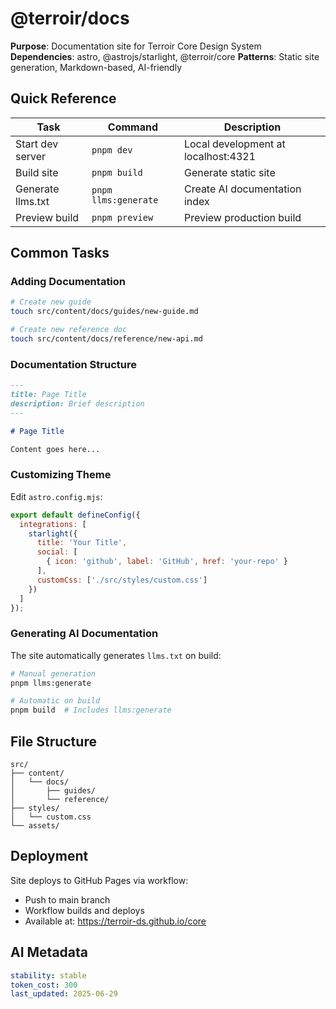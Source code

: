 # @terroir/docs

**Purpose**: Documentation site for Terroir Core Design System
**Dependencies**: astro, @astrojs/starlight, @terroir/core
**Patterns**: Static site generation, Markdown-based, AI-friendly

## Quick Reference

| Task | Command | Description |
|------|---------|-------------|
| Start dev server | `pnpm dev` | Local development at localhost:4321 |
| Build site | `pnpm build` | Generate static site |
| Generate llms.txt | `pnpm llms:generate` | Create AI documentation index |
| Preview build | `pnpm preview` | Preview production build |

## Common Tasks

### Adding Documentation

```bash
# Create new guide
touch src/content/docs/guides/new-guide.md

# Create new reference doc
touch src/content/docs/reference/new-api.md
```

### Documentation Structure

```markdown
---
title: Page Title
description: Brief description
---

# Page Title

Content goes here...
```

### Customizing Theme

Edit `astro.config.mjs`:

```javascript
export default defineConfig({
  integrations: [
    starlight({
      title: 'Your Title',
      social: [
        { icon: 'github', label: 'GitHub', href: 'your-repo' }
      ],
      customCss: ['./src/styles/custom.css']
    })
  ]
});
```

### Generating AI Documentation

The site automatically generates `llms.txt` on build:

```bash
# Manual generation
pnpm llms:generate

# Automatic on build
pnpm build  # Includes llms:generate
```

## File Structure

```
src/
├── content/
│   └── docs/
│       ├── guides/
│       └── reference/
├── styles/
│   └── custom.css
└── assets/
```

## Deployment

Site deploys to GitHub Pages via workflow:
- Push to main branch
- Workflow builds and deploys
- Available at: https://terroir-ds.github.io/core

## AI Metadata

```yaml
stability: stable
token_cost: 300
last_updated: 2025-06-29
```